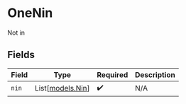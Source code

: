 # OneNin

Not in


## Fields

| Field                                | Type                                 | Required                             | Description                          |
| ------------------------------------ | ------------------------------------ | ------------------------------------ | ------------------------------------ |
| `nin`                                | List[[models.Nin](../models/nin.md)] | :heavy_check_mark:                   | N/A                                  |